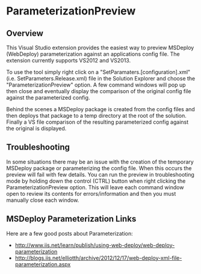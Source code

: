 ParameterizationPreview
=======================

Overview
--------

This Visual Studio extension provides the easiest way to preview MSDeploy (WebDeploy) parameterization against an applications config file.  The extension currently supports VS2012 and VS2013.

To use the tool simply right click on a "SetParamaters.[configuration].xml" (i.e. SetParameters.Release.xml) file in the Solution Explorer and choose the "ParameterizationPreview" option.  A few command windows will pop up then close and eventually display the comparison of the original config file against the parameterized config.

Behind the scenes a MSDeploy package is created from the config files and then deploys that package to a temp directory at the root of the solution.  Finally a VS file comparison of the resulting parameterized config against the original is displayed.

Troubleshooting
---------------

In some situations there may be an issue with the creation of the temporary MSDeploy package or parameterizing the config file.  When this occurs the preview will fail with few details.  You can run the preview in troubleshooting mode by holding down the control (CTRL) button when right clicking the ParameterizationPreview option.  This will leave each command window open to review its contents for errors/information and then you must manually close each window.

MSDeploy Parameterization Links
-------------------------------

Here are a few good posts about Parameterization:

- http://www.iis.net/learn/publish/using-web-deploy/web-deploy-parameterization
- http://blogs.iis.net/elliotth/archive/2012/12/17/web-deploy-xml-file-parameterization.aspx
